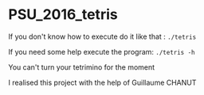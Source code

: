# PSU_2016_tetris
If you don't know how to execute do it like that : `./tetris`

If you need some help execute the program: `./tetris -h`

You can't turn your tetrimino for the moment

I realised this project with the help of Guillaume CHANUT
